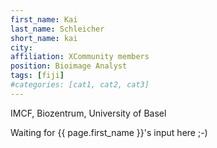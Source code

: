 ```yaml
---
first_name: Kai
last_name: Schleicher
short_name: kai
city: 
affiliation: XCommunity members
position: Bioimage Analyst
tags: [fiji]
#categories: [cat1, cat2, cat3]
---
```

IMCF, Biozentrum, University of Basel

Waiting for {{ page.first_name }}'s input here ;-)
